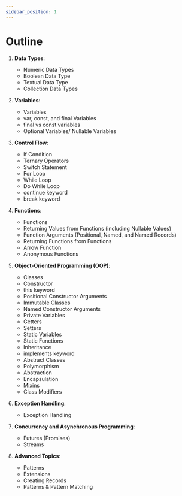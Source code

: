 ```yaml
---
sidebar_position: 1
---
```


# Outline

1. **Data Types**:
   - Numeric Data Types
   - Boolean Data Type
   - Textual Data Type
   - Collection Data Types

2. **Variables**:
   - Variables
   - var, const, and final Variables
   - final vs const variables
   - Optional Variables/ Nullable Variables

3. **Control Flow**:
   - If Condition
   - Ternary Operators
   - Switch Statement
   - For Loop
   - While Loop
   - Do While Loop
   - continue keyword
   - break keyword

4. **Functions**:
   - Functions
   - Returning Values from Functions (including Nullable Values)
   - Function Arguments (Positional, Named, and Named Records)
   - Returning Functions from Functions
   - Arrow Function
   - Anonymous Functions

5. **Object-Oriented Programming (OOP)**:
   - Classes
   - Constructor
   - this keyword
   - Positional Constructor Arguments
   - Immutable Classes
   - Named Constructor Arguments
   - Private Variables
   - Getters
   - Setters
   - Static Variables
   - Static Functions
   - Inheritance
   - implements keyword
   - Abstract Classes
   - Polymorphism
   - Abstraction
   - Encapsulation
   - Mixins
   - Class Modifiers

6. **Exception Handling**:
   - Exception Handling

7. **Concurrency and Asynchronous Programming**:
   - Futures (Promises)
   - Streams

8. **Advanced Topics**:
   - Patterns
   - Extensions
   - Creating Records
   - Patterns & Pattern Matching

